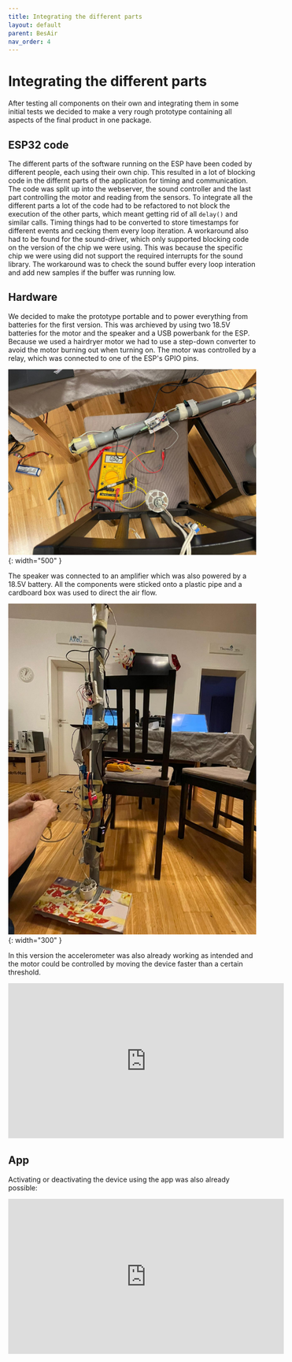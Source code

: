 ```yaml
---
title: Integrating the different parts
layout: default
parent: BesAir
nav_order: 4
---
```


# Integrating the different parts

After testing all components on their own and integrating them in some initial tests we decided to make a very rough prototype containing all aspects of the final product in one package.

## ESP32 code

The different parts of the software running on the ESP have been coded by different people, each using their own chip.
This resulted in a lot of blocking code in the differnt parts of the application for timing and communication.
The code was split up into the webserver, the sound controller and the last part controlling the motor and reading from the sensors.
To integrate all the different parts a lot of the code had to be refactored to not block the execution of the other parts, which meant getting rid of all `delay()` and similar calls.
Timing things had to be converted to store timestamps for different events and cecking them every loop iteration.
A workaround also had to be found for the sound-driver, which only supported blocking code on the version of the chip we were using.
This was because the specific chip we were using did not support the required interrupts for the sound library.
The workaround was to check the sound buffer every loop interation and add new samples if the buffer was running low.

## Hardware

We decided to make the prototype portable and to power everything from batteries for the first version.
This was archieved by using two 18.5V batteries for the motor and the speaker and a USB powerbank for the ESP.
Because we used a hairdryer motor we had to use a step-down converter to avoid the motor burning out when turning on.
The motor was controlled by a relay, which was connected to one of the ESP's GPIO pins.

![Testing if the ESP can drive the motor relay](assets/prototype-1/ba_measure-esp.jpg){: width="500" }

The speaker was connected to an amplifier which was also powered by a 18.5V battery.
All the components were sticked onto a plastic pipe and a cardboard box was used to direct the air flow.

![First working, portable prototype](assets/prototype-1/ba_proto-final-1.jpg){: width="300" }

In this version the accelerometer was also already working as intended and the motor could be controlled by moving the device faster than a certain threshold.

<iframe width="560" height="315" src="https://www.youtube.com/embed/fMgb1iOq1RA" title="YouTube video player" frameborder="0" allow="accelerometer; autoplay; clipboard-write; encrypted-media; gyroscope; picture-in-picture; web-share" allowfullscreen></iframe>

## App

Activating or deactivating the device using the app was also already possible:

<iframe width="560" height="315" src="https://www.youtube.com/embed/-DQ8Hcarxg4" title="YouTube video player" frameborder="0" allow="accelerometer; autoplay; clipboard-write; encrypted-media; gyroscope; picture-in-picture; web-share" allowfullscreen></iframe>
